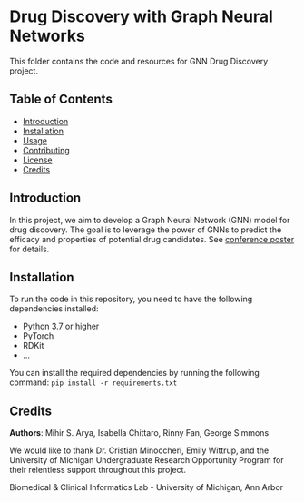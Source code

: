 # Drug Discovery with Graph Neural Networks

This folder contains the code and resources for GNN Drug Discovery project.

## Table of Contents

- [Introduction](#introduction)
- [Installation](#installation)
- [Usage](#usage)
- [Contributing](#contributing)
- [License](#license)
- [Credits](#credits)

## Introduction

In this project, we aim to develop a Graph Neural Network (GNN) model for drug discovery. The goal is to leverage the power of GNNs to predict the efficacy and properties of potential drug candidates. See [conference poster](https://docs.google.com/presentation/d/1NRGLmcSL6tOi51_S_btcTRdc88D3NgN3Eel8vRDg4xM/edit?usp=sharing) for details.

## Installation

To run the code in this repository, you need to have the following dependencies installed:

- Python 3.7 or higher
- PyTorch
- RDKit
- ...

You can install the required dependencies by running the following command:
`pip install -r requirements.txt`

## Credits
**Authors**: Mihir S. Arya, Isabella Chittaro, Rinny Fan, George Simmons

We would like to thank Dr. Cristian Minoccheri, Emily Wittrup, and the University of Michigan Undergraduate Research Opportunity Program for their relentless support throughout this project. 

Biomedical & Clinical Informatics Lab - University of Michigan, Ann Arbor